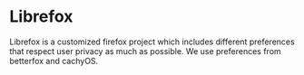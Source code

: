 # Librefox

Librefox is a customized firefox project which includes different preferences that respect user privacy as much as possible. We use preferences from betterfox and cachyOS.
